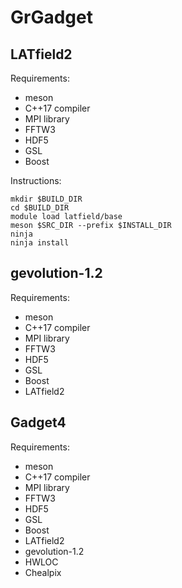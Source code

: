 # GrGadget

## LATfield2

Requirements:
- meson
- C++17 compiler 
- MPI library
- FFTW3
- HDF5
- GSL
- Boost

Instructions:
```
mkdir $BUILD_DIR
cd $BUILD_DIR
module load latfield/base
meson $SRC_DIR --prefix $INSTALL_DIR
ninja
ninja install
```

## gevolution-1.2

Requirements:
- meson
- C++17 compiler 
- MPI library
- FFTW3
- HDF5
- GSL
- Boost
- LATfield2

## Gadget4

Requirements:
- meson
- C++17 compiler 
- MPI library
- FFTW3
- HDF5
- GSL
- Boost
- LATfield2
- gevolution-1.2
- HWLOC
- Chealpix
